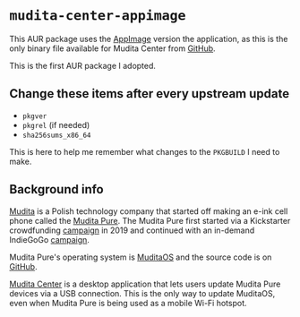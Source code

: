 # `mudita-center-appimage`

This AUR package uses the [AppImage](https://en.wikipedia.org/wiki/AppImage)
version the application, as this is the only binary file available for Mudita
Center from [GitHub](https://github.com/mudita/mudita-center).

This is the first AUR package I adopted.

## Change these items after every upstream update
* `pkgver`
* `pkgrel` (if needed)
* `sha256sums_x86_64`

This is here to help me remember what changes to the `PKGBUILD` I need to make.

## Background info

[Mudita](https://mudita.com/) is a Polish technology company that started off
making an e-ink cell phone called the [Mudita Pure](https://mudita.com/products/phones/mudita-pure/).
The Mudita Pure first started via a Kickstarter crowdfunding
[campaign](https://www.kickstarter.com/projects/mudita/mudita-pure-your-minimalist-phone)
in 2019 and continued with an in-demand IndieGoGo
[campaign](https://www.indiegogo.com/projects/mudita-pure-your-minimalist-phone#/).

Mudita Pure's operating system is [MuditaOS](https://mudita.com/products/phones/mudita-pure/muditaos/)
and the source code is on [GitHub](https://github.com/mudita/MuditaOS).

[Mudita Center](https://mudita.com/products/software-apps/mudita-center/) is a
desktop application that lets users update Mudita Pure devices via a USB
connection.  This is the only way to update MuditaOS, even when Mudita Pure is
being used as a mobile Wi-Fi hotspot.

